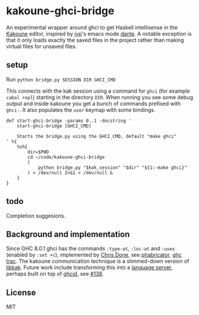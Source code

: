 # kakoune-ghci-bridge

An experimental wrapper around ghci to get Haskell intellisense in the [Kakoune](https://github.com/mawwww/kakonue) editor,
inspired by [jyp](https://github.com/jyp)'s emacs mode [dante](https://github.com/jyp/dante).
A notable exception is that it only loads exactly the saved files in the project rather than making virtual files for unsaved files.

## setup

Run `python bridge.py SESSION DIR GHCI_CMD`

This connects with the kak session using a command for `ghci` (for example `cabal repl`) starting in the directory `DIR`.
When running you see some debug output and inside kakoune you get a bunch of commands prefixed with `ghci-`.
It also populates the `user` keymap with some bindings.



    def start-ghci-bridge -params 0..1 -docstring '
        start-ghci-bridge [GHCI_CMD]

        Starts the bridge.py using the GHCI_CMD, default "make ghci"
    ' %{
        %sh{
            dir=$PWD
            cd ~/code/kakoune-ghci-bridge
            (
                python bridge.py "$kak_session" "$dir" "${1:-make ghci}"
            ) > /dev/null 2>&1 < /dev/null &
        }
    }

## todo

Completion suggesions.

## Background and implementation

Since GHC 8.0.1 ghci has the commands `:type-at`, `:loc-at` and `:uses`
(enabled by `:set +c`), implemented by [Chris Done](https://github.com/chrisdone), see [phabricator](https://phabricator.haskell.org/D1240), [ghc trac](https://ghc.haskell.org/trac/ghc/ticket/10873).
The kakoune communication technique is a slimmed-down version of [libkak](https://github.com/danr/libkak).
Future work include transforming this into a [language server](https://microsoft.github.io/language-server-protocol/),
perhaps built on top of [ghcid](https://github.com/ndmitchell/ghcid), see [#138](https://github.com/ndmitchell/ghcid/issues/138).

## License

MIT
